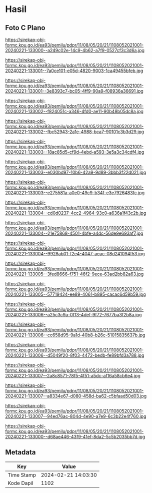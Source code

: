 # Hasil

## Foto C Plano

https://sirekap-obj-formc.kpu.go.id/ea93/pemilu/pdpr/11/08/05/20/21/1108052021001-20240221-133000--a249c02e-14c9-4b62-a7f9-0527cf3c3d6a.jpg

https://sirekap-obj-formc.kpu.go.id/ea93/pemilu/pdpr/11/08/05/20/21/1108052021001-20240221-133001--7a0ce101-e05d-4820-9003-1ca49455bfeb.jpg

https://sirekap-obj-formc.kpu.go.id/ea93/pemilu/pdpr/11/08/05/20/21/1108052021001-20240221-133001--3e8393c7-bc05-4ff9-90a9-f08936a36691.jpg

https://sirekap-obj-formc.kpu.go.id/ea93/pemilu/pdpr/11/08/05/20/21/1108052021001-20240221-133002--f824051c-a346-4fd0-ae11-90b48b05dc8a.jpg

https://sirekap-obj-formc.kpu.go.id/ea93/pemilu/pdpr/11/08/05/20/21/1108052021001-20240221-133002--fbc52943-2a1e-4988-bca7-90101c3b3d29.jpg

https://sirekap-obj-formc.kpu.go.id/ea93/pemilu/pdpr/11/08/05/20/21/1108052021001-20240221-133003--18ac85d5-cf9d-4ebd-a593-3e5a3c34cdf4.jpg

https://sirekap-obj-formc.kpu.go.id/ea93/pemilu/pdpr/11/08/05/20/21/1108052021001-20240221-133003--e030bd97-10b6-42a9-9d89-3bbb3f22d021.jpg

https://sirekap-obj-formc.kpu.go.id/ea93/pemilu/pdpr/11/08/05/20/21/1108052021001-20240221-133003--e275581a-a0e0-49c9-b34f-e3e7926483fc.jpg

https://sirekap-obj-formc.kpu.go.id/ea93/pemilu/pdpr/11/08/05/20/21/1108052021001-20240221-133004--cd0d0237-4cc2-4964-93c0-a636a1f43c2b.jpg

https://sirekap-obj-formc.kpu.go.id/ea93/pemilu/pdpr/11/08/05/20/21/1108052021001-20240221-133004--21e75868-4501-4bfe-a4dc-56de9e693af7.jpg

https://sirekap-obj-formc.kpu.go.id/ea93/pemilu/pdpr/11/08/05/20/21/1108052021001-20240221-133004--9928ab01-f2e4-4047-aeac-08d241094f53.jpg

https://sirekap-obj-formc.kpu.go.id/ea93/pemilu/pdpr/11/08/05/20/21/1108052021001-20240221-133005--3fed8666-f751-46f2-9ece-63ad2bb82a63.jpg

https://sirekap-obj-formc.kpu.go.id/ea93/pemilu/pdpr/11/08/05/20/21/1108052021001-20240221-133005--57719424-ee89-4061-b895-cacac6d59b59.jpg

https://sirekap-obj-formc.kpu.go.id/ea93/pemilu/pdpr/11/08/05/20/21/1108052021001-20240221-133006--a25c3c9a-0f13-4def-9f72-7677ba3f2b8a.jpg

https://sirekap-obj-formc.kpu.go.id/ea93/pemilu/pdpr/11/08/05/20/21/1108052021001-20240221-133006--cc658d95-9a1d-40b8-b26c-51015835637b.jpg

https://sirekap-obj-formc.kpu.go.id/ea93/pemilu/pdpr/11/08/05/20/21/1108052021001-20240221-133006--d5049f20-8f03-4472-bedb-fe89bfd3a788.jpg

https://sirekap-obj-formc.kpu.go.id/ea93/pemilu/pdpr/11/08/05/20/21/1108052021001-20240221-133007--2a8c8571-78f5-4f51-a5dc-af16a58cb6e4.jpg

https://sirekap-obj-formc.kpu.go.id/ea93/pemilu/pdpr/11/08/05/20/21/1108052021001-20240221-133007--a8334e67-d080-458d-ba62-c5bfaad50d03.jpg

https://sirekap-obj-formc.kpu.go.id/ea93/pemilu/pdpr/11/08/05/20/21/1108052021001-20240221-133007--94ed76ac-804d-4e90-a7e9-6c3b22e4f760.jpg

https://sirekap-obj-formc.kpu.go.id/ea93/pemilu/pdpr/11/08/05/20/21/1108052021001-20240221-133000--d68ae446-43f9-41ef-8da2-5c5b2035bb7d.jpg


## Metadata

| Key        | Value               |
| ---------- | ------------------- |
| Time Stamp | 2024-02-21 14:03:30 |
| Kode Dapil | 1102                |



